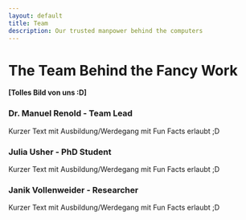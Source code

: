 ```yaml
---
layout: default
title: Team
description: Our trusted manpower behind the computers
---
```


# The Team Behind the Fancy Work

**[Tolles Bild von uns :D]**


### Dr. Manuel Renold - Team Lead

Kurzer Text mit Ausbildung/Werdegang mit Fun Facts erlaubt ;D


### Julia Usher - PhD Student

Kurzer Text mit Ausbildung/Werdegang mit Fun Facts erlaubt ;D


### Janik Vollenweider - Researcher

Kurzer Text mit Ausbildung/Werdegang mit Fun Facts erlaubt ;D